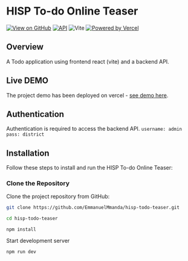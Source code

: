 # HISP To-do Online Teaser

[![View on GitHub](https://img.shields.io/badge/View%20on%20GitHub-black.svg?logo=github&style=flat-square)](https://github.com/EmmanuelMmanda)
[![API](https://img.shields.io/badge/API-v1.0-green)](https://dev.hisptz.com/dhis2/api/dataStore/)
![Vite](https://img.shields.io/badge/vite-%23646CFF.svg?style=for-the-badge&logo=vite&logoColor=white)
[![Powered by Vercel](https://www.datocms-assets.com/31049/1618983297-powered-by-vercel.svg)](https://hisp-todo.vercel.app/)

## Overview

A Todo application using frontend react (vite) and a backend API.

## Live DEMO

The project demo has been deployed on vercel - [see demo here](https://hisp-todo.vercel.app/).

## Authentication

Authentication is required to access the backend API.
``` username: admin ``` ```pass: district```

## Installation

Follow these steps to install and run the HISP To-do Online Teaser:

### Clone the Repository

Clone the project repository from GitHub:
```bash
git clone https://github.com/EmmanuelMmanda/hisp-todo-teaser.git
```

```bash
cd hisp-todo-teaser
```
```node
npm install
```

Start development server
```node
npm run dev
```


